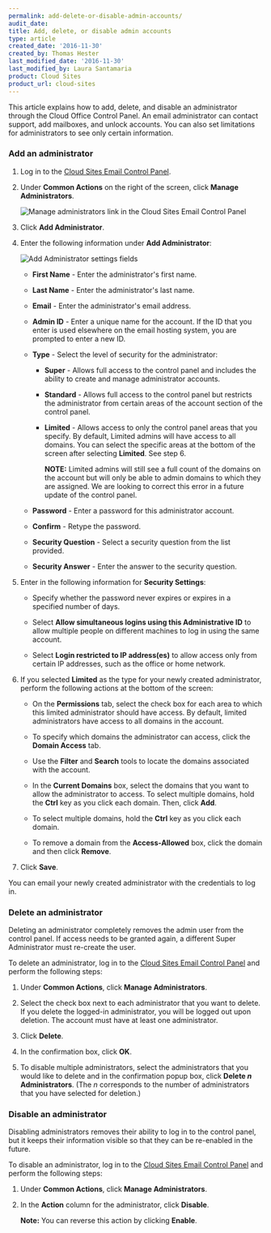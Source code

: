 ```yaml
---
permalink: add-delete-or-disable-admin-accounts/
audit_date:
title: Add, delete, or disable admin accounts
type: article
created_date: '2016-11-30'
created_by: Thomas Hester
last_modified_date: '2016-11-30'
last_modified_by: Laura Santamaria
product: Cloud Sites
product_url: cloud-sites
---
```


This article explains how to add, delete, and disable an administrator through the Cloud Office Control Panel. An email administrator can contact support, add mailboxes, and unlock accounts. You can also set limitations for administrators to see only certain information.

### Add an administrator

1. Log in to the [Cloud Sites Email Control Panel](https://cloudsites.mycpsrvr.com).

2. Under **Common Actions** on the right of the screen, click **Manage Administrators**.

    <img src="{% asset_path cloud-sites/add-delete-or-disable-admin-accounts/image01.png %}" alt="Manage administrators link in the Cloud Sites Email Control Panel" />

3. Click **Add Administrator**.

4. Enter the following information under **Add Administrator**:

    <img src="{% asset_path cloud-sites/add-delete-or-disable-admin-accounts/image03.png %}" alt="Add Administrator settings fields" />

    - **First Name** - Enter the administrator's first name.

    - **Last Name** - Enter the administrator's last name.

    - **Email** - Enter the administrator's email address.

    - **Admin ID** - Enter a unique name for the account. If the ID that you enter is used elsewhere on the email hosting system, you are prompted to enter a new ID.

    - **Type** - Select the level of security for the administrator:

        - **Super** - Allows full access to the control panel and includes the ability to create and manage administrator accounts.

        - **Standard** - Allows full access to the control panel but restricts the administrator from certain areas of the account section of the control panel.

        - **Limited** - Allows access to only the control panel areas that you specify. By default, Limited admins will have access to all domains. You can select the specific areas at the bottom of the screen after selecting **Limited**. See step 6.
        
            **NOTE:** Limited admins will still see a full count of the domains on the account but will only be able to admin domains to which they are assigned. We are looking to correct this error in a future update of the control panel.

    - **Password** - Enter a password for this administrator account.

    - **Confirm** - Retype the password.

    - **Security Question** - Select a security question from the list provided.

    - **Security Answer** - Enter the answer to the security question.

5. Enter in the following information for **Security Settings**:

    - Specify whether the password never expires or expires in a specified number of days.

    - Select **Allow simultaneous logins using this Administrative ID** to allow multiple people on different machines to log in using the same account.

    - Select **Login restricted to IP address(es)** to allow access only from certain IP addresses, such as the office or home network.

6. If you selected **Limited** as the type for your newly created administrator, perform the following actions at the bottom of the screen:

    - On the **Permissions** tab, select the check box for each area to which this limited administrator should have access. By default, limited administrators have access to all domains in the account.

    - To specify which domains the administrator can access, click the **Domain Access** tab.

    - Use the **Filter** and **Search** tools to locate the domains associated with the account.

    - In the **Current Domains** box, select the domains that you want to allow the administrator to access. To select multiple domains, hold the **Ctrl** key as you click each domain. Then, click **Add**.

    - To select multiple domains, hold the **Ctrl** key as you click each domain.

    - To remove a domain from the **Access-Allowed** box, click the domain and then click **Remove**.

7.  Click **Save**.

You can email your newly created administrator with the credentials to log in.

### Delete an administrator

Deleting an administrator completely removes the admin user from the control panel. If access needs to be granted again, a different Super Administrator must re-create the user.

To delete an administrator, log in to the [Cloud Sites Email Control Panel](https://cloudsites.mycpsrvr.com) and perform the following steps:

1. Under **Common Actions**, click **Manage Administrators**.

2. Select the check box next to each administrator that you want to delete. If you delete the logged-in administrator, you will be logged out upon deletion. The account must have at least one administrator.

3. Click **Delete**.

4. In the confirmation box, click **OK**.

5. To disable multiple administrators, select the administrators that you would like to delete and in the confirmation popup box, click **Delete _n_ Administrators**. (The _n_ corresponds to the number of administrators that you have selected for deletion.)

### Disable an administrator

Disabling administrators removes their ability to log in to the control panel, but it keeps their information visible so that they can be re-enabled in the future.

To disable an administrator, log in to the [Cloud Sites Email Control Panel](https://cloudsites.mycpsrvr.com) and perform the following steps:

1.  Under **Common Actions**, click **Manage Administrators**.

2.  In the **Action** column for the administrator, click **Disable**.

    **Note:** You can reverse this action by clicking **Enable**.
